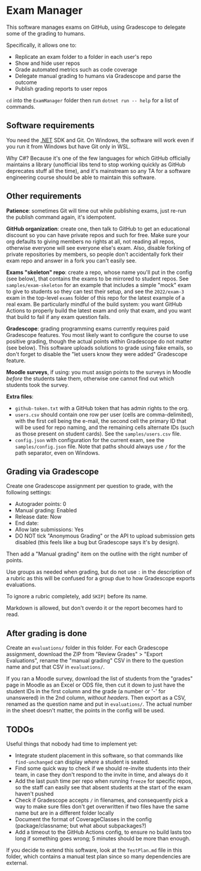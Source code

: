# Exam Manager

This software manages exams on GitHub, using Gradescope to delegate some of the grading to humans.

Specifically, it allows one to:
- Replicate an exam folder to a folder in each user's repo
- Show and hide user repos
- Grade automated metrics such as code coverage
- Delegate manual grading to humans via Gradescope and parse the outcome
- Publish grading reports to user repos

`cd` into the `ExamManager` folder then run `dotnet run -- help` for a list of commands.


## Software requirements

You need the [.NET](https://dot.net) SDK and Git.
On Windows, the software will work even if you run it from Windows but have Git only in WSL.

Why C#? Because it's one of the few languages for which GitHub officially maintains a library (unofficial libs tend to stop working quickly as GitHub deprecates stuff all the time),
and it's mainstream so any TA for a software engineering course should be able to maintain this software.


## Other requirements

**Patience**: sometimes Git will time out while publishing exams, just re-run the publish command again, it's idempotent.

**GitHub organization**: create one, then talk to GitHub to get an educational discount so you can have private repos and such for free.
Make sure your org defaults to giving members no rights at all, not reading all repos, otherwise everyone will see everyone else's exam.
Also, disable forking of private repositories by members, so people don't accidentally fork their exam repo and answer in a fork you can't easily see.

**Exams "skeleton" repo**: create a repo, whose name you'll put in the config (see below), that contains the exams to be mirrored to student repos.
See `samples/exam-skeleton` for an example that includes a simple "mock" exam to give to students so they can test their setup,
and see the `2022/exam-3` exam in the top-level `exams` folder of this repo for the latest example of a real exam.
Be particularly mindful of the build system: you want GitHub Actions to properly build the latest exam and only that exam, and you want that build to fail if any exam question fails.

**Gradescope**: grading programming exams currently requires paid Gradescope features.
You most likely want to configure the course to use positive grading, though the actual points within Gradescope do not matter (see below).
This software uploads solutions to grade using fake emails, so don't forget to disable the "let users know they were added" Gradescope feature.

**Moodle surveys**, if using: you must assign points to the surveys in Moodle _before_ the students take them, otherwise one cannot find out which students took the survey.

**Extra files**:
- `github-token.txt` with a GitHub token that has admin rights to the org.
- `users.csv` should contain one row per user (cells are comma-delimited), with the first cell being the e-mail,
  the second cell the primary ID that will be used for repo naming, and the remaining cells alternate IDs (such as those present on student cards).
  See the `samples/users.csv` file.
- `config.json` with configuration for the current exam, see the `samples/config.json` file.
  Note that paths should always use `/` for the path separator, even on Windows.


## Grading via Gradescope

Create one Gradescope assignment per question to grade, with the following settings:
- Autograder points: 0
- Manual grading: Enabled
- Release date: Now
- End date: <whenever you want>
- Allow late submissions: Yes
- DO NOT tick "Anonymous Grading" or the API to upload submission gets disabled (this feels like a bug but Gradescope says it's by design).

Then add a "Manual grading" item on the outline with the right number of points.

Use groups as needed when grading, but do not use `:` in the description of a rubric as this will be confused for a group due to how Gradescope exports evaluations.

To ignore a rubric completely, add `SKIP|` before its name.

Markdown is allowed, but don't overdo it or the report becomes hard to read.


## After grading is done

Create an `evaluations/` folder in this folder.
For each Gradescope assignment, download the ZIP from "Review Grades" > "Export Evaluations", rename the "manual grading" CSV in there to the question name and put that CSV in `evaluations/`.

If you ran a Moodle survey, download the list of students from the "grades" page in Moodle as an Excel or ODS file,
then cut it down to just have the student IDs in the first column and the grade (a number or '-' for unanswered) in the 2nd column, _without headers_.
Then export as a CSV, renamed as the question name and put in `evaluations/`.
The actual number in the sheet doesn't matter, the points in the config will be used.


## TODOs

Useful things that nobody had time to implement yet:
- Integrate student placement in this software, so that commands like `find-unchanged` can display _where_ a student is seated.
- Find some quick way to check if we should re-invite students into their team, in case they don't respond to the invite in time, and always do it
- Add the last push time per repo when running `freeze` for specific repos, so the staff can easily see that absent students at the start of the exam haven't pushed
- Check if Gradescope accepts `/` in filenames, and consequently pick a way to make sure files don't get overwritten if two files have the same name but are in a different folder locally
- Document the format of CoverageClasses in the config (package/classname; but what about subpackages?)
- Add a timeout to the GitHub Actions config, to ensure no build lasts too long if something goes wrong; 5 minutes should be more than enough.

If you decide to extend this software, look at the `TestPlan.md` file in this folder, which contains a manual test plan since so many dependencies are external.
